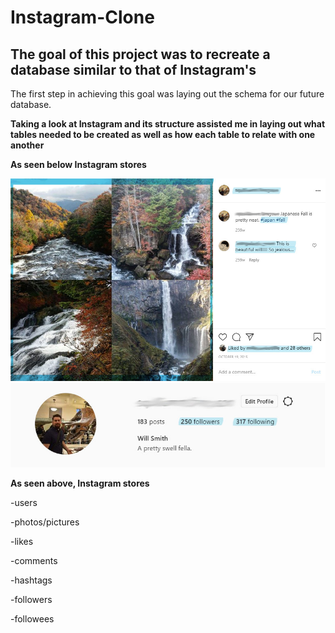 # Instagram-Clone

## The goal of this project was to recreate a database similar to that of Instagram's 

The first step in achieving this goal was laying out the schema for our future database.

**Taking a look at Instagram and its structure assisted me in laying out what tables needed to be created as well as how each table to relate with one another**

**As seen below Instagram stores**

![](Images/Image%20Section.jpg)
![](Images/User%20Section.jpg)



**As seen above, Instagram stores**


-users

-photos/pictures

-likes

-comments

-hashtags

-followers

-followees



